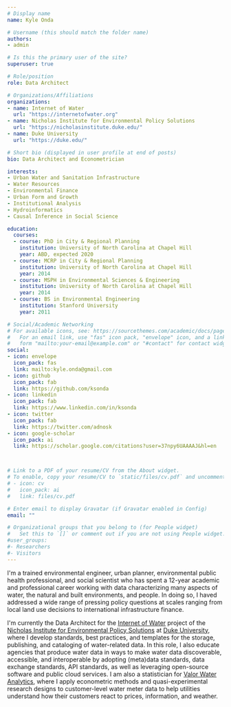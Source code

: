 ```yaml
---
# Display name
name: Kyle Onda

# Username (this should match the folder name)
authors:
- admin

# Is this the primary user of the site?
superuser: true

# Role/position
role: Data Architect

# Organizations/Affiliations
organizations:
- name: Internet of Water
  url: "https://internetofwater.org"
- name: Nicholas Institute for Environmental Policy Solutions
  url: "https://nicholasinstitute.duke.edu/"
- name: Duke University
  url: "https://duke.edu/"

# Short bio (displayed in user profile at end of posts)
bio: Data Architect and Econometrician

interests:
- Urban Water and Sanitation Infrastructure
- Water Resources
- Environmental Finance
- Urban Form and Growth
- Institutional Analysis
- Hydroinformatics
- Causal Inference in Social Science

education:
  courses:
  - course: PhD in City & Regional Planning
    institution: University of North Carolina at Chapel Hill
    year: ABD, expected 2020
  - course: MCRP in City & Regional Planning
    institution: University of North Carolina at Chapel Hill
    year: 2014
  - course: MSPH in Environmental Sciences & Engineering
    institution: University of North Carolina at Chapel Hill
    year: 2014
  - course: BS in Environmental Engineering
    institution: Stanford University
    year: 2011

# Social/Academic Networking
# For available icons, see: https://sourcethemes.com/academic/docs/page-builder/#icons
#   For an email link, use "fas" icon pack, "envelope" icon, and a link in the
#   form "mailto:your-email@example.com" or "#contact" for contact widget.
social:
- icon: envelope
  icon_pack: fas
  link: mailto:kyle.onda@gmail.com
- icon: github
  icon_pack: fab
  link: https://github.com/ksonda
- icon: linkedin
  icon_pack: fab
  link: https://www.linkedin.com/in/ksonda
- icon: twitter
  icon_pack: fab
  link: https://twitter.com/adnosk
- icon: google-scholar
  icon_pack: ai
  link: https://scholar.google.com/citations?user=37npy6UAAAAJ&hl=en



# Link to a PDF of your resume/CV from the About widget.
# To enable, copy your resume/CV to `static/files/cv.pdf` and uncomment the lines below.
# - icon: cv
#   icon_pack: ai
#   link: files/cv.pdf

# Enter email to display Gravatar (if Gravatar enabled in Config)
email: ""

# Organizational groups that you belong to (for People widget)
#   Set this to `[]` or comment out if you are not using People widget.
#user_groups:
#- Researchers
#- Visitors
---
```


I'm a trained environmental engineer, urban planner, environmental public health professional, and social scientist who has spent a 12-year academic and professional career working with data characterizing many aspects of water, the natural and built environments, and people. In doing so, I haved addressed a wide range of pressing policy questions at scales ranging from local land use decisions to international infrastructure finance.

I'm currently the Data Architect for the [Internet of Water](https://internetofwater.org) project of the [Nicholas Institute for Environmental Policy Solutions](https://nicholasinstitute.duke.edu) at [Duke University](https://duke.edu), where I develop standards, best practices, and templates for the storage, publishing, and cataloging of water-related data. In this role, I also educate agencies that produce water data in ways to make water data discoverable, accessible, and interoperable by adopting (meta)data standards, data exchange standards, API standards, as well as leveraging open-source software and public cloud services. I am also a statistician for [Valor Water Analytics](https://valorwater.com), where I apply econometric methods and quasi-experimental research designs to customer-level water meter data to help utilities understand how their customers react to prices, information, and weather.



